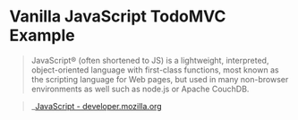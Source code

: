 # Vanilla JavaScript TodoMVC Example

> JavaScript® (often shortened to JS) is a lightweight, interpreted, object-oriented 
> language with first-class functions, most known as the scripting language for Web pages,
> but used in many non-browser environments as well such as node.js or Apache CouchDB.

> _[JavaScript - developer.mozilla.org](http://developer.mozilla.org/en-US/docs/JavaScript)
